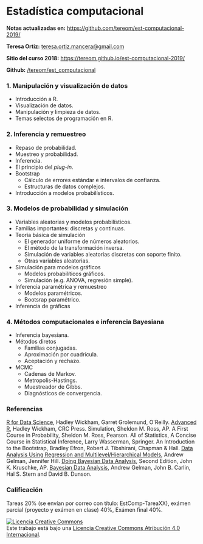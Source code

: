 Estadística computacional
================

**Notas actualizadas en:** <https://github.com/tereom/est-computacional-2019/>

**Teresa Ortiz:** <teresa.ortiz.mancera@gmail.com>

**Sitio del curso 2018:** <https://tereom.github.io/est-computacional-2019/>

**Github:** [/tereom/est\_computacional](https://github.com/tereom/est_computacional)

### 1. Manipulación y visualización de datos

-   Introducción a R.
-   Visualización de datos.
-   Manipulación y limpieza de datos.
-   Temas selectos de programación en R.

### 2. Inferencia y remuestreo

-   Repaso de probabilidad.
-   Muestreo y probabilidad.
-   Inferencia.
-   El principio del *plug-in*.
-   Bootstrap
    -   Cálculo de errores estándar e intervalos de confianza.
    -   Estructuras de datos complejos.
-   Introducción a modelos probabilísticos.

### 3. Modelos de probabilidad y simulación

-   Variables aleatorias y modelos probabilísticos.
-   Familias importantes: discretas y continuas.
-   Teoría básica de simulación
    -   El generador uniforme de números aleatorios.
    -   El método de la transformación inversa.
    -   Simulación de variables aleatorias discretas con soporte finito.
    -   Otras variables aleatorias.
-   Simulación para modelos gráficos
    -   Modelos probabilíticos gráficos.
    -   Simulación (e.g. ANOVA, regresión simple).
-   Inferencia paramétrica y remuestreo
    -   Modelos paramétricos.
    -   Bootsrap paramétrico.
-   Inferencia de gráficas

### 4. Métodos computacionales e inferencia Bayesiana

-   Inferencia bayesiana.
-   Métodos diretos
    -   Familias conjugadas.
    -   Aproximación por cuadrícula.
    -   Aceptación y rechazo.
-   MCMC
    -   Cadenas de Markov.
    -   Metropolis-Hastings.
    -   Muestreador de Gibbs.
    -   Diagnósticos de convergencia.

### Referencias

[R for Data Science](http://r4ds.had.co.nz), Hadley Wickham, Garret Grolemund, O'Reilly.
[Advanced R](http://adv-r.had.co.nz/), Hadley Wickham, CRC Press.
Simulation, Sheldon M. Ross, AP.
A First Course in Probability, Sheldon M. Ross, Pearson.
All of Statistics, A Concise Course in Statistical Inference, Larry Wasserman, Springer.
An Introduction to the Bootstrap, Bradley Efron, Robert J. Tibshirani, Chapman & Hall.
[Data Analysis Using Regression and Multilevel/Hierarchical Models](http://www.stat.columbia.edu/~gelman/arm/), Andrew Gelman, Jennifer Hill.
[Doing Bayesian Data Analysis](https://sites.google.com/site/doingbayesiandataanalysis/), Second Edition, John K. Kruschke, AP.
[Bayesian Data Analysis](http://www.stat.columbia.edu/~gelman/arm/), Andrew Gelman, John B. Carlin, Hal S. Stern and David B. Dunson.

### Calificación

Tareas 20% (se envían por correo con título: EstComp-TareaXX), exámen parcial (proyecto y exámen en clase) 40%, Exámen final 40%.


<a rel="license" href="http://creativecommons.org/licenses/by/4.0/"><img alt="Licencia Creative Commons" style="border-width:0" src="https://i.creativecommons.org/l/by/4.0/88x31.png" /></a><br />Este trabajo está bajo una <a rel="license" href="http://creativecommons.org/licenses/by/4.0/">Licencia Creative Commons Atribución 4.0 Internacional</a>.
